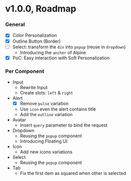 # v1.0.0, Roadmap

### General

- [x] Color Personalization
- [x] Outline Button (Border)
- [ ] Select: transform the `div` into `popup` (reuse in `dropdown`)
  - Introducing the `anchor` of Alpine
- [x] PoC: Easy interaction with Soft Personalization

### Per Component

- Input
  - Rewrite Input
  - Create slots: `left` & `right`
- Alert
  - [x] Remove `pulse` variation
  - Use `icon` even the alert contains title
  - Add the `outline` variation
- Avatar
  - Insert `query` parameter to bind the request
- Dropdown
  - Reusing the `popup` component
  - Introducing Floating UI
- Icon
  - Add new icons variations
- Select
  - Reusing the `popup` component
- Tab
  - Fix the first item as squared when other is selected
